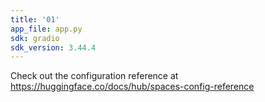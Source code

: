 ```yaml
---
title: '01'
app_file: app.py
sdk: gradio
sdk_version: 3.44.4
---
```


Check out the configuration reference at https://huggingface.co/docs/hub/spaces-config-reference
